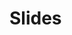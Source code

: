 # Slides
<!-- [[Module 1]](https://docs.google.com/presentation/d/1RHiWq5KRU7fYRvdKTE5HfFq9Ku5jfzc-cvXzmjjFf4A/edit?usp=sharing) | [[Module 2]](https://docs.google.com/presentation/d/13LF-KIC9Djei_vG5qab8aYtE1HfBz0BcQUYFU9G1MJo/edit?usp=sharing) | [[Module 3]](https://docs.google.com/presentation/d/1zxxPyrlmQqIXSUzs1GWMrCveIikwUZvPAdPfRTTpgnU/edit?usp=sharing) | [[Module 4]](https://docs.google.com/presentation/d/1iobKzUohHgixxhkCsPZft2HrmPT37HDWD7tCDl9UMro/edit?usp=sharing) | [[Module 5]](https://docs.google.com/presentation/d/1262TT3WK8XfbERtkqUsJ29LhP29RvzwySIkARwl2M4E/edit?usp=sharing) | [[Module 6]](https://docs.google.com/presentation/d/1sGlxpUr3jR1zqmFn5x0gIOLLxvegKFXsLAEv8lwchcE/edit?usp=sharing) -->
